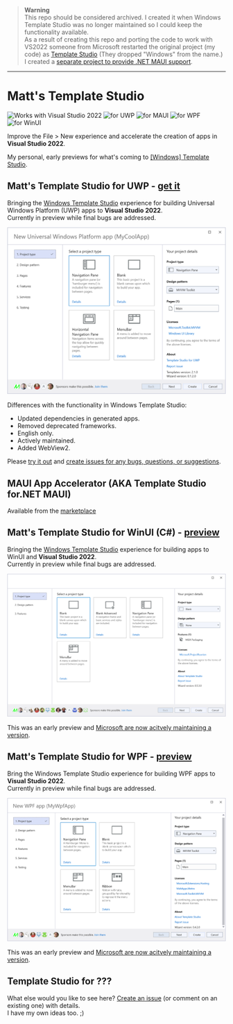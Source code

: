 > **Warning**  
> This repo should be considered archived. I created it when Windows Template Studio was no longer maintained so I could keep the functionality available.  
> As a result of creating this repo and porting the code to work with VS2022 someone from Microsoft restarted the original project (my code) as [Template Studio](https://github.com/microsoft/TemplateStudio) (They dropped "Windows" from the name.)  
> I created a [separate project to provide .NET MAUI support](https://github.com/mrlacey/MauiAppAccelerator).

---

# Matt's Template Studio

![Works with Visual Studio 2022](https://img.shields.io/static/v1.svg?label=VS&message=2022&color=A853C7)
![for UWP](https://img.shields.io/static/v1.svg?label=for&message=UWP&color=00BCF2)
![for MAUI](https://img.shields.io/static/v1.svg?label=for&message=MAUI&color=355AFF)
![for WPF](https://img.shields.io/static/v1.svg?label=for&message=WPF&color=6949A4)
![for WinUI](https://img.shields.io/static/v1.svg?label=for&message=WinUI&color=32863B)

Improve the File > New experience and accelerate the creation of apps in **Visual Studio 2022**.

My personal, early previews for what's coming to [[Windows] Template Studio](https://aka.ms/wts).

## Matt's Template Studio for UWP - [get it](https://marketplace.visualstudio.com/items?itemName=MattLaceyLtd.TemplateStudioForUWP)

Bringing the [Windows Template Studio](https://aka.ms/wts) experience for building Universal Windows Platform (UWP) apps to **Visual Studio 2022**.  
Currently in preview while final bugs are addressed.

![First page of the app generation wizard](./assets/wizard-step1-light.png)

Differences with the functionality in Windows Template Studio:

- Updated dependencies in generated apps.
- Removed deprecated frameworks.
- English only.
- Actively maintained.
- Added WebView2.

Please [try it out](https://marketplace.visualstudio.com/items?itemName=MattLaceyLtd.TemplateStudioForUWP) and [create issues for any bugs, questions, or suggestions](https://github.com/mrlacey/TemplateStudio/issues/new).

## MAUI App Accelerator (AKA Template Studio for.NET MAUI)

Available from the [marketplace](https://marketplace.visualstudio.com/items?itemName=MattLaceyLtd.MauiAppAccelerator)

## Matt's Template Studio for WinUI (C#) - [preview](https://marketplace.visualstudio.com/items?itemName=MattLaceyLtd.TemplateStudioForWinUI)

Bringing the [Windows Template Studio](https://aka.ms/wts) experience for building apps to WinUI and **Visual Studio 2022**.  
Currently in preview while final bugs are addressed.

![First page of the app generation wizard](./assets/winui-wizard-step1-light.png)

This was an early preview and [Microsoft are now acitvely maintaining a version](https://marketplace.visualstudio.com/items?itemName=TemplateStudio.TemplateStudioForWinUICs).

## Matt's Template Studio for WPF - [preview](https://marketplace.visualstudio.com/items?itemName=MattLaceyLtd.TemplateStudioForWPF)

Bring the Windows Template Studio experience for building WPF apps to **Visual Studio 2022**.  
Currently in preview while final bugs are addressed.

![First page of the app generation wizard](./assets/wpf-wizard-step1-light.png)

This was an early preview and [Microsoft are now acitvely maintaining a version](https://marketplace.visualstudio.com/items?itemName=TemplateStudio.TemplateStudioForWPF).

## Template Studio for ???

What else would you like to see here?
[Create an issue](https://github.com/mrlacey/TemplateStudio/issues/new) (or comment on an existing one) with details.  
I have my own ideas too. ;)
